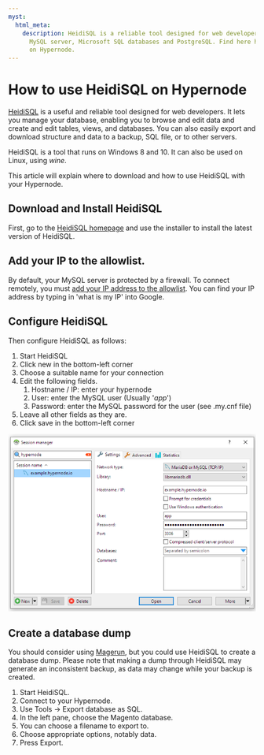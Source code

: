 ```yaml
---
myst:
  html_meta:
    description: HeidiSQL is a reliable tool designed for web developers using the
      MySQL server, Microsoft SQL databases and PostgreSQL. Find here how to use it
      on Hypernode.
---
```


<!-- source: https://support.hypernode.com/en/best-practices/database/how-to-use-heidisql-on-hypernode/ -->

# How to use HeidiSQL on Hypernode

[HeidiSQL](http://www.heidisql.com/) is a useful and reliable tool designed for web developers. It lets you manage your database, enabling you to browse and edit data and create and edit tables, views, and databases. You can also easily export and download structure and data to a backup, SQL file, or to other servers.

HeidiSQL is a tool that runs on Windows 8 and 10. It can also be used on Linux, using *wine*.

This article will explain where to download and how to use HeidiSQL with your Hypernode.

## Download and Install HeidiSQL

First, go to the [HeidiSQL homepage](http://www.heidisql.com/download.php) and use the installer to install the latest version of HeidiSQL.

## Add your IP to the allowlist.

By default, your MySQL server is protected by a firewall. To connect remotely, you must [add your IP address to the allowlist](https://support.hypernode.com/en/hypernode/mysql/how-to-use-mysql-on-hypernode). You can find your IP address by typing in 'what is my IP' into Google.

## Configure HeidiSQL

Then configure HeidiSQL as follows:

1. Start HeidiSQL
1. Click new in the bottom-left corner
1. Choose a suitable name for your connection
1. Edit the following fields.
   1. Hostname / IP: enter your hypernode
   1. User: enter the MySQL user (Usually '*app*')
   1. Password: enter the MySQL password for the user (see .my.cnf file)
1. Leave all other fields as they are.
1. Click save in the bottom-left corner

![](_res/nWXl2iE-72uA2piKTf0qsazhobAWv8pMqA.png)

## Create a database dump

You should consider using [Magerun](https://support.hypernode.com/knowledgebase/using-mysql-on-hypernode/#Using_Magerun), but you could use HeidiSQL to create a database dump. Please note that making a dump through HeidiSQL may generate an inconsistent backup, as data may change while your backup is created.

1. Start HeidiSQL.
1. Connect to your Hypernode.
1. Use Tools -> Export database as SQL.
1. In the left pane, choose the Magento database.
1. You can choose a filename to export to.
1. Choose appropriate options, notably data.
1. Press Export.
